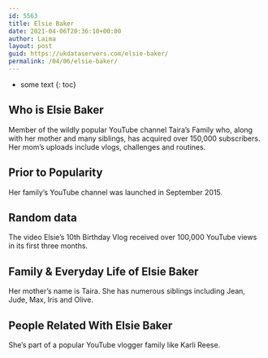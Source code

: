 ```yaml
---
id: 5563
title: Elsie Baker
date: 2021-04-06T20:36:10+00:00
author: Laima
layout: post
guid: https://ukdataservers.com/elsie-baker/
permalink: /04/06/elsie-baker/
---
```


* some text
{: toc}


## Who is Elsie Baker
                  
                  
                  
Member of the wildly popular YouTube channel Taira&#8217;s Family who, along with her mother and many siblings, has acquired over 150,000 subscribers. Her mom&#8217;s uploads include vlogs, challenges and routines.
                  
              
            
              
            
                
                
                
## Prior to Popularity
                  
                  
                  
Her family&#8217;s YouTube channel was launched in September 2015.
                  
              
            
              
            
                
                
                
## Random data
                  
                  
                  
The video Elsie&#8217;s 10th Birthday Vlog received over 100,000 YouTube views in its first three months.
                  
              
            
              
            
                
                
                
## Family & Everyday Life of Elsie Baker
                  
                  
                  
Her mother&#8217;s name is Taira. She has numerous siblings including Jean, Jude, Max, Iris and Olive.
                  
              
            
              
            
                
                
                
## People Related With Elsie Baker
                  
                  
                  
She&#8217;s part of a popular YouTube vlogger family like Karli Reese.
                  
              
            
              
            
                
              
            
              
              
            
            
              
            
          
          
          